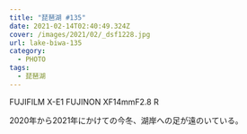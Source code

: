 ```yaml
---
title: "琵琶湖 #135"
date: 2021-02-14T02:40:49.324Z
cover: /images/2021/02/_dsf1228.jpg
url: lake-biwa-135
category:
  - PHOTO
tags:
  - 琵琶湖
---
```


FUJIFILM X-E1 FUJINON XF14mmF2.8 R

2020年から2021年にかけての今冬、湖岸への足が遠のいている。
